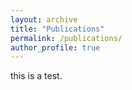 ```yaml
---
layout: archive
title: "Publications"
permalink: /publications/
author_profile: true
---
```


this is a test. 

